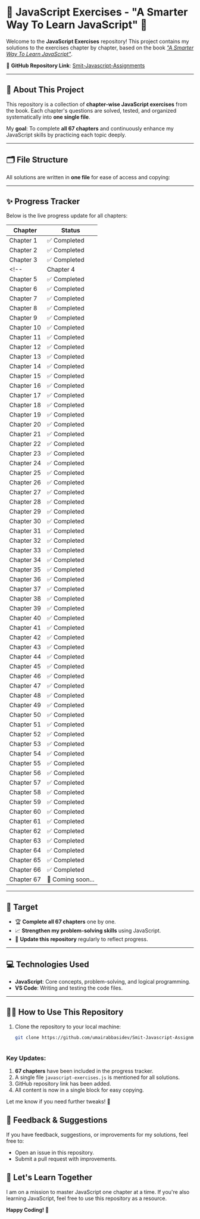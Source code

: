 # 🚀 JavaScript Exercises - "A Smarter Way To Learn JavaScript" 📘

Welcome to the **JavaScript Exercises** repository! This project contains my solutions to the exercises chapter by chapter, based on the book [*"A Smarter Way To Learn JavaScript"*](https://www.amazon.com/Smarter-Way-Learn-JavaScript-technology/dp/1497408180).

📌 **GitHub Repository Link**: [Smit-Javascript-Assignments](https://github.com/umairabbasidev/Smit-Javascript-Assignments.git)

---

## 📖 **About This Project**
This repository is a collection of **chapter-wise JavaScript exercises** from the book. Each chapter's questions are solved, tested, and organized systematically into **one single file**.

My **goal**: To complete **all 67 chapters** and continuously enhance my JavaScript skills by practicing each topic deeply.

---

## 🗂 **File Structure**
All solutions are written in **one file** for ease of access and copying:



---

## ✨ **Progress Tracker**
Below is the live progress update for all chapters:

| **Chapter** | **Status**    |
|-------------|---------------|
| Chapter 1   | ✅ Completed  |
| Chapter 2   | ✅ Completed  |
| Chapter 3   | ✅ Completed  |
<!-- | Chapter 4   | ✅ Completed  |
| Chapter 5   | ✅ Completed  |
| Chapter 6   | ✅ Completed  |
| Chapter 7   | ✅ Completed  |
| Chapter 8   | ✅ Completed  |
| Chapter 9   | ✅ Completed  |
| Chapter 10  | ✅ Completed  |
| Chapter 11  | ✅ Completed  |
| Chapter 12  | ✅ Completed  |
| Chapter 13  | ✅ Completed  |
| Chapter 14  | ✅ Completed  |
| Chapter 15  | ✅ Completed  |
| Chapter 16  | ✅ Completed  |
| Chapter 17  | ✅ Completed  |
| Chapter 18  | ✅ Completed  |
| Chapter 19  | ✅ Completed  |
| Chapter 20  | ✅ Completed  |
| Chapter 21  | ✅ Completed  |
| Chapter 22  | ✅ Completed  |
| Chapter 23  | ✅ Completed  |
| Chapter 24  | ✅ Completed  |
| Chapter 25  | ✅ Completed  |
| Chapter 26  | ✅ Completed  |
| Chapter 27  | ✅ Completed  |
| Chapter 28  | ✅ Completed  |
| Chapter 29  | ✅ Completed  |
| Chapter 30  | ✅ Completed  |
| Chapter 31  | ✅ Completed  |
| Chapter 32  | ✅ Completed  |
| Chapter 33  | ✅ Completed  |
| Chapter 34  | ✅ Completed  |
| Chapter 35  | ✅ Completed  |
| Chapter 36  | ✅ Completed  |
| Chapter 37  | ✅ Completed  |
| Chapter 38  | ✅ Completed  |
| Chapter 39  | ✅ Completed  |
| Chapter 40  | ✅ Completed  |
| Chapter 41  | ✅ Completed  |
| Chapter 42  | ✅ Completed  |
| Chapter 43  | ✅ Completed  |
| Chapter 44  | ✅ Completed  |
| Chapter 45  | ✅ Completed  |
| Chapter 46  | ✅ Completed  |
| Chapter 47  | ✅ Completed  |
| Chapter 48  | ✅ Completed  |
| Chapter 49  | ✅ Completed  |
| Chapter 50  | ✅ Completed  |
| Chapter 51  | ✅ Completed  |
| Chapter 52  | ✅ Completed  |
| Chapter 53  | ✅ Completed  |
| Chapter 54  | ✅ Completed  |
| Chapter 55  | ✅ Completed  |
| Chapter 56  | ✅ Completed  |
| Chapter 57  | ✅ Completed  |
| Chapter 58  | ✅ Completed  |
| Chapter 59  | ✅ Completed  |
| Chapter 60  | ✅ Completed  |
| Chapter 61  | ✅ Completed  |
| Chapter 62  | ✅ Completed  |
| Chapter 63  | ✅ Completed  |
| Chapter 64  | ✅ Completed  |
| Chapter 65  | ✅ Completed  |
| Chapter 66  | ✅ Completed  |
| Chapter 67  | 🏁 Coming soon... | -->

---

## 🎯 **Target**
- 🏆 **Complete all 67 chapters** one by one.
- 📈 **Strengthen my problem-solving skills** using JavaScript.
- 🔄 **Update this repository** regularly to reflect progress.

---

## 💻 **Technologies Used**
- **JavaScript**: Core concepts, problem-solving, and logical programming.
- **VS Code**: Writing and testing the code files.

---

## 👨‍💻 **How to Use This Repository**
1. Clone the repository to your local machine:
   ```bash
   git clone https://github.com/umairabbasidev/Smit-Javascript-Assignments.git



### Key Updates:
1. **67 chapters** have been included in the progress tracker.
2. A single file `javascript-exercises.js` is mentioned for all solutions.
3. GitHub repository link has been added.
4. All content is now in a single block for easy copying. 

Let me know if you need further tweaks! 🌟


## 📢 Feedback & Suggestions  
If you have feedback, suggestions, or improvements for my solutions, feel free to:  

- Open an issue in this repository.  
- Submit a pull request with improvements.  

## 🙌 Let's Learn Together  
I am on a mission to master JavaScript one chapter at a time. If you're also learning JavaScript, feel free to use this repository as a resource.  

**Happy Coding! 🚀**
